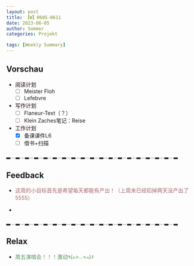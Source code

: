 ```yaml
---
layout: post
title: 【W】0605-0611
date: 2023-06-05
author: Sommer
categories: Projekt

tags: [Weekly Summary]
--- 
```


## Vorschau

- <font style="background:#fcf2f4">阅读计划</font>
  - [ ] Meister Floh
  - [ ] Lefebvre
- <font style="background:#fcf2f4">写作计划</font>
  - [ ] Flaneur-Text（？）
  - [ ] Klein Zaches笔记：Reise
- <font style="background:#fcf2f4">工作计划</font>
  - [x] 备课课件L6
  - [ ] 借书+扫描

▂﹍▂﹍▂﹍▂﹍▂﹍▂﹍▂﹍▂﹍▂﹍▂﹍▂﹍▂﹍▂﹍▂﹍▂﹍▂﹍▂﹍▂﹍▂

## Feedback

- <font style="color:#a66870">这周的小目标首先是希望每天都能有产出！（上周末已经扣掉两天没产出了5555）</font>

- <font style="color:#a66870"></font>

▂﹍▂﹍▂﹍▂﹍▂﹍▂﹍▂﹍▂﹍▂﹍▂﹍▂﹍▂﹍▂﹍▂﹍▂﹍▂﹍▂﹍▂﹍▂


## Relax

- <font style="color:#56925A">周五演唱会！！！激动٩(๑>◡<๑)۶</font><br>

